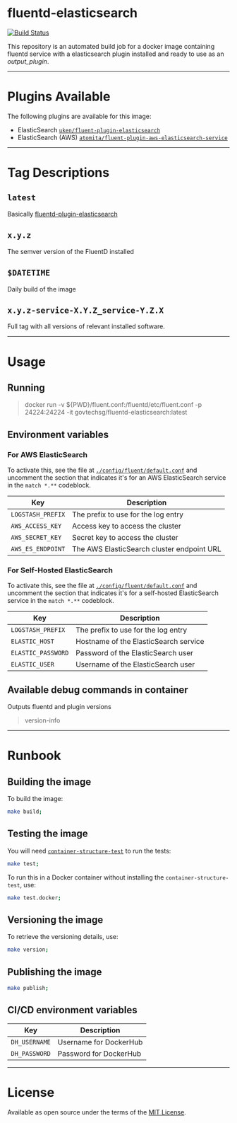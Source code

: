 # fluentd-elasticsearch

[![Build Status](https://travis-ci.org/GovTechSG/fluentd-elasticsearch.svg?branch=master)](https://travis-ci.org/GovTechSG/fluentd-elasticsearch)

This repository is an automated build job for a docker image containing fluentd service with a elasticsearch plugin installed and ready to use as an *output_plugin*.

- - -

# Plugins Available

The following plugins are available for this image:

- ElasticSearch [`uken/fluent-plugin-elasticsearch`](https://github.com/uken/fluent-plugin-elasticsearch)
- ElasticSearch (AWS) [`atomita/fluent-plugin-aws-elasticsearch-service`](https://github.com/atomita/fluent-plugin-aws-elasticsearch-service)

- - -

# Tag Descriptions

## `latest`

Basically [fluentd-plugin-elasticsearch](#fluent-plugin-elasticsearch)

## `x.y.z`

The semver version of the FluentD installed

## `$DATETIME`

Daily build of the image

## `x.y.z-service-X.Y.Z_service-Y.Z.X`

Full tag with all versions of relevant installed software.

- - -

# Usage

## Running

> docker run -v ${PWD}/fluent.conf:/fluentd/etc/fluent.conf -p 24224:24224 -it govtechsg/fluentd-elasticsearch:latest

## Environment variables

### For AWS ElasticSearch

To activate this, see the file at [`./config/fluent/default.conf`](./config/fluent/default.conf) and uncomment the section that indicates it's for an AWS ElasticSearch service in the `match *.**` codeblock.

| Key | Description |
| --- | --- |
| `LOGSTASH_PREFIX` | The prefix to use for the log entry |
| `AWS_ACCESS_KEY` | Access key to access the cluster |
| `AWS_SECRET_KEY` | Secret key to access the cluster |
| `AWS_ES_ENDPOINT` | The AWS ElasticSearch cluster endpoint URL |

### For Self-Hosted ElasticSearch

To activate this, see the file at [`./config/fluent/default.conf`](./config/fluent/default.conf) and uncomment the section that indicates it's for a self-hosted ElasticSearch service in the `match *.**` codeblock.

| Key | Description |
| --- | --- |
| `LOGSTASH_PREFIX` | The prefix to use for the log entry |
| `ELASTIC_HOST` | Hostname of the ElasticSearch service|
| `ELASTIC_PASSWORD` | Password of the ElasticSearch user |
| `ELASTIC_USER` | Username of the ElasticSearch user |

## Available debug commands in container

Outputs fluentd and plugin versions

> version-info

- - -

# Runbook

## Building the image

To build the image:

```sh
make build;
```

## Testing the image

You will need [`container-structure-test`](https://github.com/GoogleContainerTools/container-structure-test) to run the tests:

```sh
make test;
```

To run this in a Docker container without installing the `container-structure-test`, use:

```sh
make test.docker;
```

## Versioning the image

To retrieve the versioning details, use:

```sh
make version;
```

## Publishing the image

```sh
make publish;
```

## CI/CD environment variables

| Key | Description |
| --- | --- |
| `DH_USERNAME` | Username for DockerHub |
| `DH_PASSWORD` | Password for DockerHub |

- - -

# License

Available as open source under the terms of the [MIT License](http://opensource.org/licenses/MIT).
